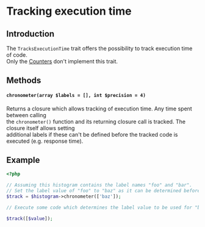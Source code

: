Tracking execution time
===========

## Introduction
The `TracksExecutionTime` trait offers the possibility to track execution time of code.  
Only the [Counters](COUNTERS.md) don't implement this trait.


## Methods

#### `chronometer(array $labels = [], int $precision = 4)`

Returns a closure which allows tracking of execution time. Any time spent between calling  
the `chronometer()` function and its returning closure call is tracked. The closure itself allows setting  
additional labels if these can't be defined before the tracked code is executed (e.g. response time).

## Example

```php
<?php

// Assuming this histogram contains the label names "foo" and "bar".
// Set the label value of "foo" to "baz" as it can be determined beforehand.
$track = $histogram->chronometer(['baz']);

// Execute some code which determines the label value to be used for "bar".

$track([$value]);
```
